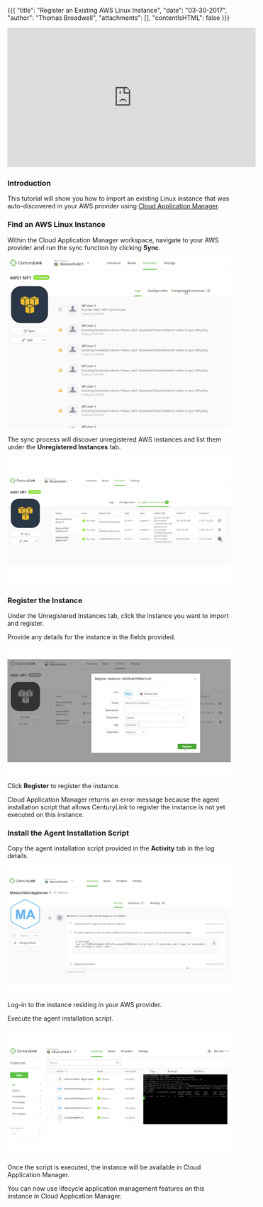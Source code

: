 {{{
"title": "Register an Existing AWS Linux Instance",
"date": "03-30-2017",
"author": "Thomas Broadwell",
"attachments": [],
"contentIsHTML": false
}}}

<iframe width="560" height="315" src="https://player.vimeo.com/video/210493178" frameborder="0" allowfullscreen></iframe>

### Introduction

This tutorial will show you how to import an existing Linux instance that was auto-discovered in your AWS provider using [Cloud Application Manager](https://www.ctl.io/cloud-application-manager).

### Find an AWS Linux Instance

Within the Cloud Application Manager workspace, navigate to your AWS provider and run the sync function by clicking **Sync**.

![Run Sync](../../images/cloud-application-manager/cam-register-existing-aws-linux-instance-1.png)

The sync process will discover unregistered AWS instances and list them under the **Unregistered Instances** tab.

![Locate Unregistered Instances](../../images/cloud-application-manager/cam-register-existing-aws-linux-instance-2.png)

### Register the Instance

Under the Unregistered Instances tab, click the instance you want to import and register.

Provide any details for the instance in the fields provided.

![Register Instance](../../images/cloud-application-manager/cam-register-existing-aws-linux-instance-3.png)

Click **Register** to register the instance.

Cloud Application Manager returns an error message because the agent installation script that allows CenturyLink to register the instance is not yet executed on this instance.

### Install the Agent Installation Script

Copy the agent installation script provided in the **Activity** tab in the log details.

![Copy agent installation script](../../images/cloud-application-manager/cam-register-existing-aws-linux-instance-4.png)

Log-in to the instance residing in your AWS provider.

Execute the agent installation script.

![Execute agent installation script](../../images/cloud-application-manager/cam-register-existing-aws-linux-instance-5.png)

Once the script is executed, the instance will be available in Cloud Application Manager.

You can now use lifecycle application management features on this instance in Cloud Application Manager.
